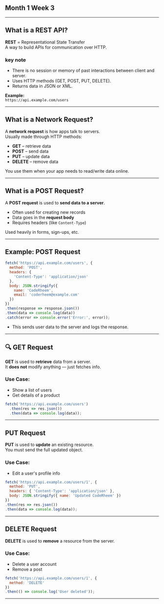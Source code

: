## Month 1 Week 3
---  

## What is a REST API?

**REST** = Representational State Transfer  
A way to build APIs for communication over HTTP.
### key note

- There is no session or memory of past interactions between client and server.
- Uses HTTP methods (GET, POST, PUT, DELETE).
- Returns data in JSON or XML.

**Example:**  
`https://api.example.com/users`

---

## What is a Network Request?

A **network request** is how apps talk to servers.  
Usually made through HTTP methods:

- **GET** – retrieve data  
- **POST** – send data  
- **PUT** – update data  
- **DELETE** – remove data  

You use them when your app needs to read/write data online.

---

## What is a POST Request?

A **POST request** is used to **send data to a server**.

- Often used for creating new records
- Data goes in the **request body**
- Requires headers (like `Content-Type`)

Used heavily in forms, sign-ups, etc.

---

## Example: POST Request

```js
fetch('https://api.example.com/users', {
  method: 'POST',
  headers: {
    'Content-Type': 'application/json'
  },
  body: JSON.stringify({
    name: 'CodeRheem',
    email: 'coderheem@example.com'
  })
})
.then(response => response.json())
.then(data => console.log(data))
.catch(error => console.error('Error:', error));
```

- This sends user data to the server and logs the response.

---

## 🔍 GET Request

**GET** is used to **retrieve** data from a server.  
It **does not** modify anything — just fetches info.

###  Use Case:  
- Show a list of users  
- Get details of a product

```js
fetch('https://api.example.com/users')
  .then(res => res.json())
  .then(data => console.log(data));
```

---

## PUT Request

**PUT** is used to **update** an existing resource.  
You must send the full updated object.

### Use Case:  
- Edit a user's profile info

```js
fetch('https://api.example.com/users/1', {
  method: 'PUT',
  headers: { 'Content-Type': 'application/json' },
  body: JSON.stringify({ name: 'Updated CodeRheem' })
})
.then(res => res.json())
.then(data => console.log(data));
```

---

## DELETE Request

**DELETE** is used to **remove** a resource from the server.

### Use Case:  
- Delete a user account  
- Remove a post

```js
fetch('https://api.example.com/users/1', {
  method: 'DELETE'
})
.then(() => console.log('User deleted'));
```

---

